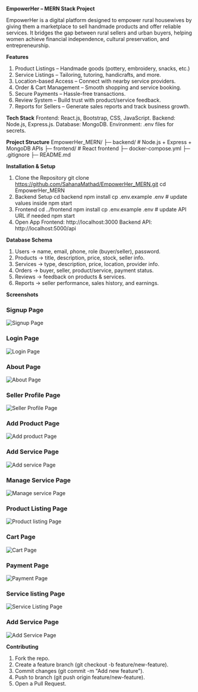 
**EmpowerHer – MERN Stack Project**

EmpowerHer is a digital platform designed to empower rural housewives by giving them a marketplace to sell handmade products and offer reliable services.
It bridges the gap between rural sellers and urban buyers, helping women achieve financial independence, cultural preservation, and entrepreneurship.

**Features**

1. Product Listings – Handmade goods (pottery, embroidery, snacks, etc.)
2. Service Listings – Tailoring, tutoring, handicrafts, and more.
3. Location-based Access – Connect with nearby service providers.
4. Order & Cart Management – Smooth shopping and service booking.
5. Secure Payments – Hassle-free transactions.
6. Review System – Build trust with product/service feedback.
7. Reports for Sellers – Generate sales reports and track business growth.

**Tech Stack**
Frontend: React.js, Bootstrap, CSS, JavaScript.
Backend: Node.js, Express.js.
Database: MongoDB.
Environment: .env files for secrets.

**Project Structure**
EmpowerHer_MERN/
├─ backend/       # Node.js + Express + MongoDB APIs
├─ frontend/      # React frontend
├─ docker-compose.yml
├─ .gitignore
├─ README.md

**Installation & Setup**
1. Clone the Repository
  git clone https://github.com/SahanaMathad/EmpowerHer_MERN.git
  cd EmpowerHer_MERN
2. Backend Setup
  cd backend
  npm install
  cp .env.example .env   # update values inside
  npm start
3. Frontend
  cd ../frontend
  npm install
  cp .env.example .env   # update API URL if needed
  npm start
4. Open App
  Frontend: http://localhost:3000
  Backend API: http://localhost:5000/api

**Database Schema**

1. Users → name, email, phone, role (buyer/seller), password.
2. Products → title, description, price, stock, seller info.
3. Services → type, description, price, location, provider info.
4. Orders → buyer, seller, product/service, payment status.
5. Reviews → feedback on products & services.
6. Reports → seller performance, sales history, and earnings.

**Screenshots**
### Signup Page
![Signup Page](./screenshots/102.png)

### Login Page
![Login Page](./screenshots/101.png)

### About Page
![About Page](./screenshots/113.png)

### Seller Profile Page
![Seller Profile Page](./screenshots/103.png)

### Add Product Page
![Add product Page](./screenshots/104.png)

### Add Service Page
![Add service Page](./screenshots/105.png)

### Manage Service Page
![Manage service Page](./screenshots/106.png)

### Product Listing Page
![Product listing Page](./screenshots/107.png)

### Cart Page
![Cart Page](./screenshots/109.png)

### Payment Page
![Payment Page](./screenshots/110.png)

### Service listing Page
![Service Listing Page](./screenshots/111.png)

### Add Service Page
![Add Service Page](./screenshots/112.png)


**Contributing**

1. Fork the repo.
2. Create a feature branch (git checkout -b feature/new-feature).
3. Commit changes (git commit -m "Add new feature").
4. Push to branch (git push origin feature/new-feature).
5. Open a Pull Request.
